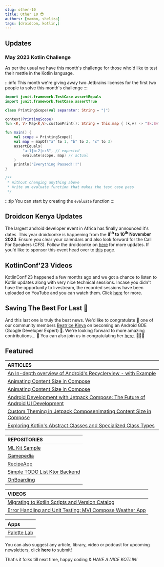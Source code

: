 ```yaml
---
slug: other-10
title: Other 10 😎
authors: [mambo, sheliza]
tags: [droidcon, kotlin,]
---
```


## Updates

### May 2023 Kotlin Challenge
As per the usual we have this month's challenge for those who'd like to test their mettle in the Kotlin language.

:::info
 This month we're giving away two Jetbrains licenses for the first two people to solve this month's challenge
:::

```kotlin
import junit.framework.TestCase.assertEquals
import junit.framework.TestCase.assertTrue

class PrintingScope(val separator: String = "|")

context(PrintingScope)
fun <K, V> Map<K,V>.customPrint(): String = this.map { (k,v) -> "$k:$v" }.joinToString("$separator")

fun main() {
    val scope = PrintingScope()
    val map = mapOf("a" to 1, "b" to 2, "c" to 3)
    assertEquals(
        "a:1|b:2|c:3", // expected
        evaluate(scope, map) // actual
    )
    println("Everything Passed!!!")
}

/**
 * Without changing anything above
 * Write an evaluate function that makes the test case pass
 */

```

:::tip 
You can start by creating the `evaluate` function
:::

## Droidcon Kenya Updates
The largest android developer event in Africa has finally announced it's dates. This year droidconke is happening from the **8<sup>th</sup> to 10<sup>th</sup> November 2023**. Ensure you clear your calendars and also look forward for the Call For Speakers (CFS). Follow the droidconke on [here](https://droidcon.co.ke/) for more updates. If you'd like to sponsor this event head over to [this](https://droidcon.co.ke/sponsors) page.

## KotlinConf'23 Videos
KotlinConf'23 happened a few months ago and we got a chance to listen to Kotlin updates along with very nice technical sessions. Incase you didn't have the opportunity to livestream, the recorded sessions have been uploaded on YouTube and you can watch them. Click [here](https://kotlinconf.com/talks/) for more. 

## Saving The Best For Last  :tada:
And this last one is truly the best news. We'd like to congratulate :tada: one of our community members [Beatrice Kinya](https://twitter.com/B__Kinya) on becoming an Android GDE (Google Developer Expert) 🤩. We're looking forward to more amazing contributions... :tada: You can also join us in congratulating her [here](https://twitter.com/B__Kinya/status/1659618615568506880). 🥳🥳🥳

## Featured 

|ARTICLES|
|:-------|
|[An In-depth overview of Android's Recyclerview - with Example](https://janetmutua.hashnode.dev/an-in-depth-overview-of-androids-recycler-view-with-example)|
|[Animating Content Size in Compose](https://jacquigitau.hashnode.dev/animating-content-size-in-compose)|
|[Animating Content Size in Compose](https://jacquigitau.hashnode.dev/animating-content-size-in-compose)|
|[Android Development with Jetpack Compose: The Future of Android UI Development](https://normannuthu.hashnode.dev/android-development-with-jetpack-compose-the-future-of-android-ui-development)|
|[Custom Theming in Jetpack Composenimating Content Size in Compose](https://kenstarry.hashnode.dev/custom-theming-in-jetpack-compose)|
|[Exploring Kotlin's Abstract Classes and Specialized Class Types](https://dev.to/dbriane208/exploring-kotlins-abstract-classes-and-specialized-class-types-a-guide-to-object-oriented-programming-concepts-2hpl)|

|REPOSITORIES|
|:------|
|[ML Kit Sample](https://github.com/BKMbigo/MLKit_Sample)|
|[Gamepedia](https://github.com/ndiritumichael/GamePedia-KMM)|
|[RecipeApp](https://github.com/robert-nganga/RecipeApp)|
|[Simple TODO List Ktor Backend](https://github.com/JayExtra/ktor-todo)|
|[OnBoarding](https://github.com/mtali/Onboarding)|

|VIDEOS|
|:------|
|[Migrating to Kotlin Scripts and Version Catalog](https://www.youtube.com/watch?v=nwORxiiKuEc)|
|[Error Handling and Unit Testing: MVI Compose Weather App](https://youtu.be/k4hXdkaWhvM)|

|Apps|
|:------|
|[Palette Lab](https://play.google.com/store/apps/details?id=com.risma.palettelab&pli=1)|

You can also suggest any article, library, video or podcast for upcoming newsletters, click **[here](https://forms.gle/Dqr2pUHwMWzTfcSH7)** to submit!

That's it folks till next time, happy coding & *HAVE A NICE KOTLIN!*